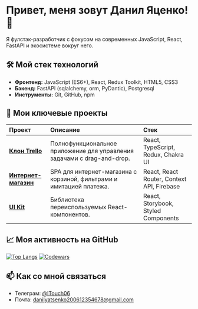 # Привет, меня зовут Данил Яценко! 👋

Я фулстэк-разработчик с фокусом на современных JavaScript, React, FastAPI и экосистеме вокруг него.

## 🛠 Мой стек технологий

*   **Фронтенд:** JavaScript (ES6+), React, Redux Toolkit, HTML5, CSS3
*   **Бэкенд:** FastAPI (sqlalchemy, orm, PyDantic), Postgresql
*   **Инструменты:** Git, GitHub, npm

## 🚀 Мои ключевые проекты

| Проект | Описание | Стек |
| :--- | :--- | :--- |
| **[Клон Trello](https://your-demo-link.com)** | Полнофункциональное приложение для управления задачами с drag-and-drop. | React, TypeScript, Redux, Chakra UI |
| **[Интернет-магазин](https://your-demo-link.com)** | SPA для интернет-магазина с корзиной, фильтрами и имитацией платежа. | React, React Router, Context API, Firebase |
| **[UI Kit](https://your-demo-link.com)** | Библиотека переиспользуемых React-компонентов. | React, Storybook, Styled Components |

## 📈 Моя активность на GitHub

[![Top Langs](https://github-readme-stats.vercel.app/api/top-langs/?username=your-username&layout=compact&theme=radical)](https://github.com/anuraghazra/github-readme-stats)
[![Codewars](https://www.codewars.com/users/your-username/badges/micro)](https://www.codewars.com/users/your-username)

## 📫 Как со мной связаться

*   Телеграм: [@ITouch06](https://t.me/ITouch06)
*   Почта: danilyatsenko200612354678@gmail.com
